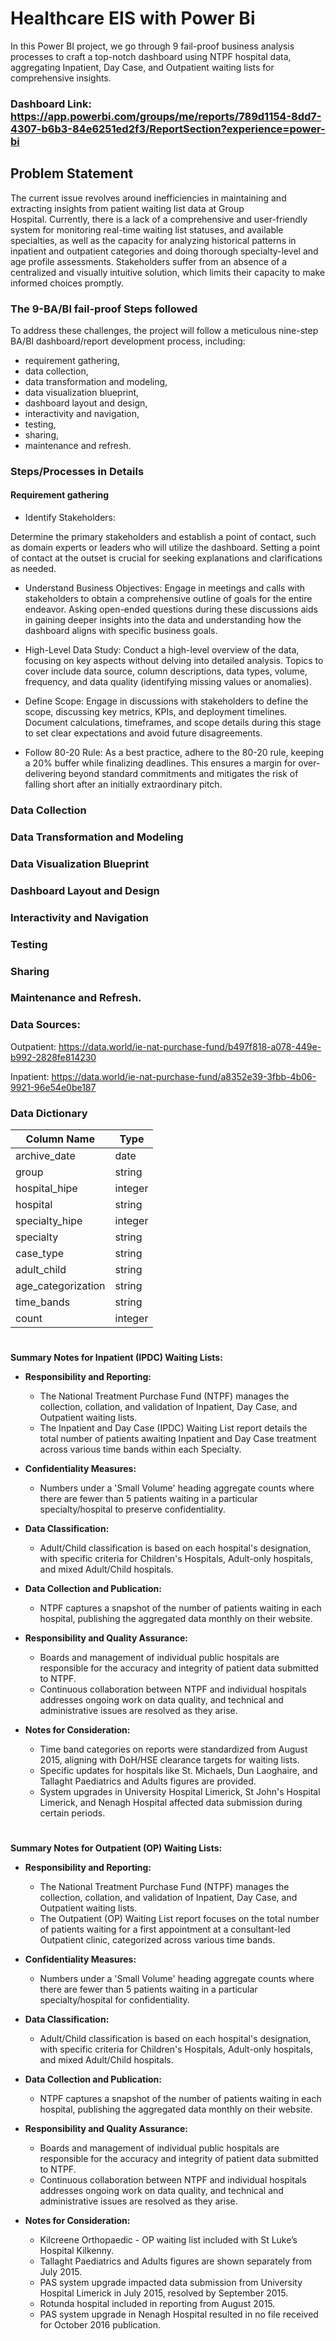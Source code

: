 
# Healthcare EIS with Power Bi

In this Power BI project, we go through 9 fail-proof business analysis processes to craft a top-notch dashboard using NTPF hospital data, aggregating Inpatient, Day Case, and Outpatient waiting lists for comprehensive insights.

### Dashboard Link: https://app.powerbi.com/groups/me/reports/789d1154-8dd7-4307-b6b3-84e6251ed2f3/ReportSection?experience=power-bi

## Problem Statement
The current issue revolves around inefficiencies in maintaining and extracting insights from patient waiting list data at Group Hospital. Currently, there is a lack of a comprehensive and user-friendly system for monitoring real-time waiting list statuses, and available specialties, as well as the capacity for analyzing historical patterns in inpatient and outpatient categories and doing thorough specialty-level and age profile assessments. Stakeholders suffer from an absence of a centralized and visually intuitive solution, which limits their capacity to make informed choices promptly. 

### The 9-BA/BI fail-proof Steps followed

To address these challenges, the project will follow a meticulous nine-step BA/BI dashboard/report development process, including:

* requirement gathering, 
* data collection,
* data transformation and modeling,
* data visualization blueprint,
* dashboard layout and design,
* interactivity and navigation,
* testing, 
* sharing,
* maintenance and refresh.


### Steps/Processes in Details
#### Requirement gathering

* Identify Stakeholders:

Determine the primary stakeholders and establish a point of contact, such as domain experts or leaders who will utilize the dashboard.
Setting a point of contact at the outset is crucial for seeking explanations and clarifications as needed.

* Understand Business Objectives:
Engage in meetings and calls with stakeholders to obtain a comprehensive outline of goals for the entire endeavor.
Asking open-ended questions during these discussions aids in gaining deeper insights into the data and understanding how the dashboard aligns with specific business goals.

* High-Level Data Study:
Conduct a high-level overview of the data, focusing on key aspects without delving into detailed analysis.
Topics to cover include data source, column descriptions, data types, volume, frequency, and data quality (identifying missing values or anomalies).

* Define Scope:
Engage in discussions with stakeholders to define the scope, discussing key metrics, KPIs, and deployment timelines.
Document calculations, timeframes, and scope details during this stage to set clear expectations and avoid future disagreements.

* Follow 80-20 Rule:
As a best practice, adhere to the 80-20 rule, keeping a 20% buffer while finalizing deadlines.
This ensures a margin for over-delivering beyond standard commitments and mitigates the risk of falling short after an initially extraordinary pitch.



### Data Collection
### Data Transformation and Modeling
### Data Visualization Blueprint
### Dashboard Layout and Design
### Interactivity and Navigation
### Testing
### Sharing
### Maintenance and Refresh.


### Data Sources:

Outpatient: https://data.world/ie-nat-purchase-fund/b497f818-a078-449e-b992-2828fe814230

Inpatient: https://data.world/ie-nat-purchase-fund/a8352e39-3fbb-4b06-9921-96e54e0be187


### Data Dictionary

| Column Name          | Type    |
|----------------------|---------|
| archive_date         | date    |
| group                | string  |
| hospital_hipe        | integer |
| hospital             | string  |
| specialty_hipe       | integer |
| specialty            | string  |
| case_type            | string  |
| adult_child          | string  |
| age_categorization   | string  |
| time_bands           | string  |
| count                | integer |

#

**Summary Notes for Inpatient (IPDC) Waiting Lists:**

- **Responsibility and Reporting:**
  - The National Treatment Purchase Fund (NTPF) manages the collection, collation, and validation of Inpatient, Day Case, and Outpatient waiting lists.
  - The Inpatient and Day Case (IPDC) Waiting List report details the total number of patients awaiting Inpatient and Day Case treatment across various time bands within each Specialty.

- **Confidentiality Measures:**
  - Numbers under a 'Small Volume' heading aggregate counts where there are fewer than 5 patients waiting in a particular specialty/hospital to preserve confidentiality.

- **Data Classification:**
  - Adult/Child classification is based on each hospital's designation, with specific criteria for Children's Hospitals, Adult-only hospitals, and mixed Adult/Child hospitals.

- **Data Collection and Publication:**
  - NTPF captures a snapshot of the number of patients waiting in each hospital, publishing the aggregated data monthly on their website.

- **Responsibility and Quality Assurance:**
  - Boards and management of individual public hospitals are responsible for the accuracy and integrity of patient data submitted to NTPF.
  - Continuous collaboration between NTPF and individual hospitals addresses ongoing work on data quality, and technical and administrative issues are resolved as they arise.

- **Notes for Consideration:**
  - Time band categories on reports were standardized from August 2015, aligning with DoH/HSE clearance targets for waiting lists.
  - Specific updates for hospitals like St. Michaels, Dun Laoghaire, and Tallaght Paediatrics and Adults figures are provided.
  - System upgrades in University Hospital Limerick, St John's Hospital Limerick, and Nenagh Hospital affected data submission during certain periods.


#

**Summary Notes for Outpatient (OP) Waiting Lists:**

- **Responsibility and Reporting:**
  - The National Treatment Purchase Fund (NTPF) manages the collection, collation, and validation of Inpatient, Day Case, and Outpatient waiting lists.
  - The Outpatient (OP) Waiting List report focuses on the total number of patients waiting for a first appointment at a consultant-led Outpatient clinic, categorized across various time bands.

- **Confidentiality Measures:**
  - Numbers under a 'Small Volume' heading aggregate counts where there are fewer than 5 patients waiting in a particular specialty/hospital for confidentiality.

- **Data Classification:**
  - Adult/Child classification is based on each hospital's designation, with specific criteria for Children's Hospitals, Adult-only hospitals, and mixed Adult/Child hospitals.

- **Data Collection and Publication:**
  - NTPF captures a snapshot of the number of patients waiting in each hospital, publishing the aggregated data monthly on their website.

- **Responsibility and Quality Assurance:**
  - Boards and management of individual public hospitals are responsible for the accuracy and integrity of patient data submitted to NTPF.
  - Continuous collaboration between NTPF and individual hospitals addresses ongoing work on data quality, and technical and administrative issues are resolved as they arise.

- **Notes for Consideration:**
  - Kilcreene Orthopaedic - OP waiting list included with St Luke’s Hospital Kilkenny.
  - Tallaght Paediatrics and Adults figures are shown separately from July 2015.
  - PAS system upgrade impacted data submission from University Hospital Limerick in July 2015, resolved by September 2015.
  - Rotunda hospital included in reporting from August 2015.
  - PAS system upgrade in Nenagh Hospital resulted in no file received for October 2016 publication.


